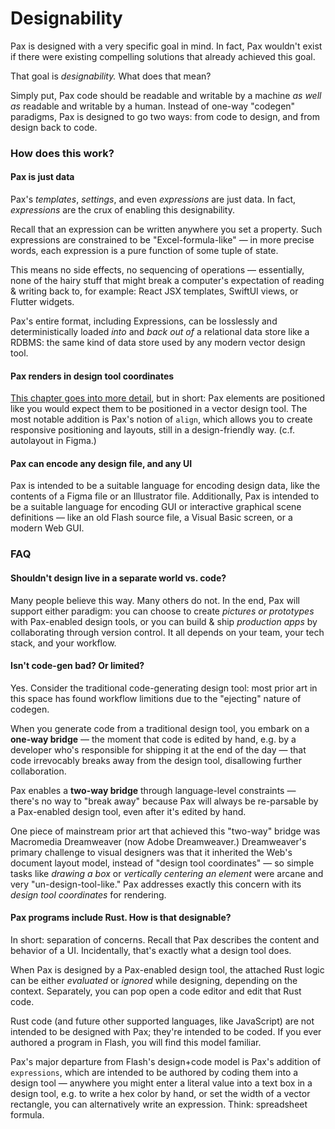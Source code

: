 # Designability

Pax is designed with a very specific goal in mind.  In fact, Pax wouldn't exist if there were existing compelling solutions that already achieved this goal.

That goal is _designability._  What does that mean?

Simply put, Pax code should be readable and writable by a machine _as well as_ readable and writable by a human.  Instead of one-way "codegen" paradigms, Pax is designed to go two ways: from code to design, and from design back to code.

### How does this work?

#### Pax is just data 

Pax's _templates_, _settings_, and even _expressions_ are just data.  In fact, _expressions_ are the crux of enabling this designability. 

Recall that an expression can be written anywhere you set a property.  Such expressions are constrained to be "Excel-formula-like" — in more precise words, each expression is a pure function of some tuple of state.

This means no side effects, no sequencing of operations — essentially, none of the hairy stuff that might break a computer's expectation of reading & writing back to, for example: React JSX templates, SwiftUI views, or Flutter widgets.

Pax's entire format, including Expressions, can be losslessly and deterministically loaded _into_ and _back out of_ a relational data store like a RDBMS: the same kind of data store used by any modern vector design tool.

#### Pax renders in design tool coordinates

[This chapter goes into more detail](./reference-coordinates-and-transforms.md), but in short: Pax elements are positioned like you would expect them to be positioned in a vector design tool.  The most notable addition is Pax's notion of `align`, which allows you to create responsive positioning and layouts, still in a design-friendly way. (c.f. autolayout in Figma.)


#### Pax can encode any design file, and any UI

<!-- As a thought exercise, imagine what a novel language would look like if designed to encapsulate the union of `design file data` and `GUI declaration data`, with a constraint of ergonomic authoring. -->

Pax is intended to be a suitable language for encoding design data, like the contents of a Figma file or an Illustrator file.  Additionally, Pax is intended to be a suitable language for encoding GUI or interactive graphical scene definitions — like an old Flash source file, a Visual Basic screen, or a modern Web GUI.



### FAQ

#### Shouldn't design live in a separate world vs. code?

Many people believe this way.  Many others do not.  In the end, Pax will support either paradigm:  you can choose to create _pictures or prototypes_ with Pax-enabled design tools, or you can build & ship _production apps_ by collaborating through version control.  It all depends on your team, your tech stack, and your workflow.


#### Isn't code-gen bad? Or limited?

Yes.  Consider the traditional code-generating design tool: most prior art in this space has found workflow limitions due to the "ejecting" nature of codegen.  

When you generate code from a traditional design tool, you embark on a **one-way bridge** — the moment that code is edited by hand, e.g. by a developer who's responsible for shipping it at the end of the day — that code irrevocably breaks away from the design tool, disallowing further collaboration.

Pax enables a **two-way bridge** through language-level constraints — there's no way to "break away" because Pax will always be re-parsable by a Pax-enabled design tool, even after it's edited by hand.

One piece of mainstream prior art that achieved this "two-way" bridge was Macromedia Dreamweaver (now Adobe Dreamweaver.)  Dreamweaver's primary challenge to visual designers was that it inherited the Web's document layout model, instead of "design tool coordinates" — so simple tasks like _drawing a box_ or _vertically centering an element_ were arcane and very "un-design-tool-like."   Pax addresses exactly this concern with its _design tool coordinates_ for rendering.

#### Pax programs include Rust.  How is that designable?

In short: separation of concerns.  Recall that Pax describes the content and behavior of a UI.  Incidentally, that's exactly what a design tool does.

When Pax is designed by a Pax-enabled design tool, the attached Rust logic can be either _evaluated_ or _ignored_ while designing, depending on the context.  Separately, you can pop open a code editor and edit that Rust code.  

Rust code (and future other supported languages, like JavaScript) are not intended to be designed with Pax; they're intended to be coded.  If you ever authored a program in Flash, you will find this model familiar.  

Pax's major departure from Flash's design+code model is Pax's addition of `expressions`, which are intended to be authored by coding them into a design tool — anywhere you might enter a literal value into a text box in a design tool, e.g. to write a hex color by hand, or set the width of a vector rectangle, you can alternatively write an expression. Think: spreadsheet formula.



<!-- Scrap, ported from old README




## Appendix C: Declarative and designable

At first glance, Pax templates look quite a bit like familiar templating languages like React/JSX.

On closer inspection, you may notice an important distinction: _Pax's templates are not evaluated within a closure_ — they are declared statically and evaluated entirely at compile time.  
Symbols in expressions that refer to a component's properties, like `color=self.active_bg_color`, are handled via special runtime lookups
in the expression vtable — again, specifically _not_ a direct reference to some `self` in the scope of some closure.

Because the template is evaluated entirely at compile-time, the template is exactly what it is described to
be in the code — or in other words, it is both _code_ and _data_, in the same sense as Lisp.  Expressions themselves, given their functional constraints,
are roughly equivalent to formulas in spreadsheets: declarative, easy to isolate, easy to hack.

The reason _all of that_ matters is because Pax was **designed to be designed** — in the sense of "design tools" that can read and write Pax code as a comprehensive
description of any visual content, design, prototype, document, production GUI, or scene.




-->